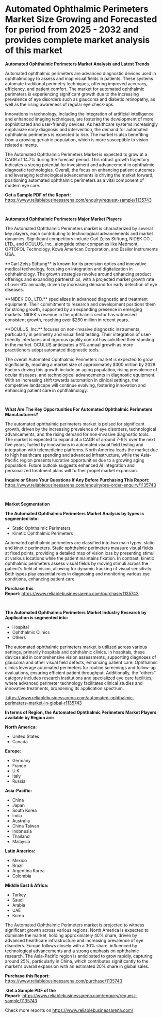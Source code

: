 <p><h1>Automated Ophthalmic Perimeters Market Size Growing and Forecasted for period from 2025 - 2032 and provides complete market analysis of this market</h1></p><p><strong>Automated Ophthalmic Perimeters Market Analysis and Latest Trends</strong></p>
<p><p>Automated ophthalmic perimeters are advanced diagnostic devices used in ophthalmology to assess and map visual fields in patients. These systems automate traditional perimetry techniques, offering improved accuracy, efficiency, and patient comfort. The market for automated ophthalmic perimeters is experiencing significant growth due to the increasing prevalence of eye disorders such as glaucoma and diabetic retinopathy, as well as the rising awareness of regular eye check-ups.</p><p>Innovations in technology, including the integration of artificial intelligence and enhanced imaging techniques, are fostering the development of more sophisticated and user-friendly devices. As healthcare systems increasingly emphasize early diagnosis and intervention, the demand for automated ophthalmic perimeters is expected to rise. The market is also benefiting from a growing geriatric population, which is more susceptible to vision-related ailments.</p><p>The Automated Ophthalmic Perimeters Market is expected to grow at a CAGR of 14.7% during the forecast period. This robust growth trajectory indicates a strong potential for investment and advancement in ophthalmic diagnostic technologies. Overall, the focus on enhancing patient outcomes and leveraging technological advancements is driving the market forward, positioning automated ophthalmic perimeters as a vital component of modern eye care.</p></p>
<p><strong>Get a Sample PDF of the Report:&nbsp;</strong> <a href="https://www.reliablebusinessarena.com/enquiry/request-sample/1135743?utm_campaign=2819&utm_medium=2&utm_source=Github&utm_content=ia&utm_term=25032025&utm_id=automated-ophthalmic-perimeters">https://www.reliablebusinessarena.com/enquiry/request-sample/1135743</a></p>
<p>&nbsp;</p>
<p><strong>Automated Ophthalmic Perimeters Major Market Players</strong></p>
<p><p>The Automated Ophthalmic Perimeters market is characterized by several key players, each contributing to technological advancements and market dynamics. Significant competitors include Carl Zeiss Stiftung, NIDEK CO., LTD., and OCULUS, Inc., alongside other companies like Medmont, OPTOPOL Technology, Kowa American Corporation, and Essilor Instruments USA.</p><p>**Carl Zeiss Stiftung** is known for its precision optics and innovative medical technology, focusing on integration and digitalization in ophthalmology. The growth strategies revolve around enhancing product offerings and expanding partnerships, with a projected market growth rate of over 6% annually, driven by increasing demand for early detection of eye diseases.</p><p>**NIDEK CO., LTD.** specializes in advanced diagnostic and treatment equipment. Their commitment to research and development positions them for strong growth, supported by an expanding presence in emerging markets. NIDEK's revenue in the ophthalmic sector has witnessed consistent growth, reaching over $280 million in recent years.</p><p>**OCULUS, Inc.** focuses on non-invasive diagnostic instruments, particularly in perimetry and visual field testing. Their integration of user-friendly interfaces and rigorous quality control has solidified their standing in the market. OCULUS anticipates a 5% annual growth as more practitioners adopt automated diagnostic tools.</p><p>The overall Automated Ophthalmic Perimeters market is expected to grow significantly, reaching a market size of approximately $300 million by 2028. Factors driving this growth include an aging population, rising prevalence of ocular diseases, and technological advancements in diagnostic equipment. With an increasing shift towards automation in clinical settings, the competitive landscape will continue evolving, fostering innovation and enhancing patient care in ophthalmology.</p></p>
<p>&nbsp;</p>
<p><strong>What Are The Key Opportunities For Automated Ophthalmic Perimeters Manufacturers?</strong></p>
<p><p>The automated ophthalmic perimeters market is poised for significant growth, driven by the increasing prevalence of eye disorders, technological advancements, and the rising demand for non-invasive diagnostic tools. The market is expected to expand at a CAGR of around 7-9% over the next five years, fueled by innovations in automated visual field testing and integration with telemedicine platforms. North America leads the market due to high healthcare spending and advanced infrastructure, while the Asia-Pacific region presents lucrative opportunities due to a growing aging population. Future outlook suggests enhanced AI integration and personalized treatment plans will further propel market expansion.</p></p>
<p><strong>Inquire or Share Your Questions If Any Before Purchasing This Report:</strong> <a href="https://www.reliablebusinessarena.com/enquiry/pre-order-enquiry/1135743?utm_campaign=2819&utm_medium=2&utm_source=Github&utm_content=ia&utm_term=25032025&utm_id=automated-ophthalmic-perimeters">https://www.reliablebusinessarena.com/enquiry/pre-order-enquiry/1135743</a></p>
<p>&nbsp;</p>
<p><strong>Market Segmentation</strong></p>
<p><strong>The Automated Ophthalmic Perimeters Market Analysis by types is segmented into:</strong></p>
<p><ul><li>Static Ophthalmic Perimeters</li><li>Kinetic Ophthalmic Perimeters</li></ul></p>
<p><p>Automated ophthalmic perimeters are classified into two main types: static and kinetic perimeters. Static ophthalmic perimeters measure visual fields at fixed points, providing a detailed map of vision loss by presenting stimuli at various locations while the patient maintains fixation. In contrast, kinetic ophthalmic perimeters assess visual fields by moving stimuli across the patient's field of vision, allowing for dynamic tracking of visual sensitivity. Both types play essential roles in diagnosing and monitoring various eye conditions, enhancing patient care.</p></p>
<p><strong>Purchase this Report:&nbsp;</strong><a href="https://www.reliablebusinessarena.com/purchase/1135743?utm_campaign=2819&utm_medium=2&utm_source=Github&utm_content=ia&utm_term=25032025&utm_id=automated-ophthalmic-perimeters">https://www.reliablebusinessarena.com/purchase/1135743</a></p>
<p>&nbsp;</p>
<p><strong>The Automated Ophthalmic Perimeters Market Industry Research by Application is segmented into:</strong></p>
<p><ul><li>Hospital</li><li>Ophthalmic Clinics</li><li>Others</li></ul></p>
<p><p>The automated ophthalmic perimeters market is utilized across various settings, primarily hospitals and ophthalmic clinics. In hospitals, these devices aid in comprehensive vision assessments, supporting diagnoses of glaucoma and other visual field defects, enhancing patient care. Ophthalmic clinics leverage automated perimeters for routine screenings and follow-up evaluations, ensuring efficient patient throughput. Additionally, the “others” category includes research institutions and specialized eye care facilities, where advanced perimeter technology facilitates clinical studies and innovative treatments, broadening its application spectrum.</p></p>
<p><a href="https://www.reliablebusinessarena.com/automated-ophthalmic-perimeters-market-in-global-r1135743?utm_campaign=2819&utm_medium=2&utm_source=Github&utm_content=ia&utm_term=25032025&utm_id=automated-ophthalmic-perimeters">&nbsp;https://www.reliablebusinessarena.com/automated-ophthalmic-perimeters-market-in-global-r1135743</a></p>
<p><strong>In terms of Region, the Automated Ophthalmic Perimeters Market Players available by Region are:</strong></p>
<p>
    <p> <strong> North America: </strong>
        <ul>
            <li>United States</li>
            <li>Canada</li>
        </ul>
        </p> 
    <p> <strong> Europe: </strong>
        <ul>
            <li>Germany</li>
            <li>France</li>
            <li>U.K.</li>
            <li>Italy</li>
            <li>Russia</li>
        </ul>
        </p> 
    <p> <strong> Asia-Pacific: </strong>
        <ul>
            <li>China</li>
            <li>Japan</li>
            <li>South Korea</li>
            <li>India</li>
            <li>Australia</li>
            <li>China Taiwan</li>
            <li>Indonesia</li>
            <li>Thailand</li>
            <li>Malaysia</li>
        </ul>
        </p> 
    <p> <strong> Latin America: </strong>
        <ul>
            <li>Mexico</li>
            <li>Brazil</li>
            <li>Argentina Korea</li>
            <li>Colombia</li>
        </ul>
        </p> 
    <p> <strong> Middle East & Africa: </strong>
        <ul>
            <li>Turkey</li>
            <li>Saudi</li>
            <li>Arabia</li>
            <li>UAE</li>
            <li>Korea</li>
        </ul>
    </p>
    </p>
<p><p>The Automated Ophthalmic Perimeters market is projected to witness significant growth across various regions. North America is expected to dominate the market, holding approximately 40% share, driven by advanced healthcare infrastructure and increasing prevalence of eye disorders. Europe follows closely with a 30% share, influenced by technological advancements and a strong emphasis on ophthalmic research. The Asia-Pacific region is anticipated to grow rapidly, capturing around 25%, particularly in China, which contributes significantly to the market's overall expansion with an estimated 20% share in global sales.</p></p>
<p><strong>Purchase this Report: </strong><a href="https://www.reliablebusinessarena.com/purchase/1135743?utm_campaign=2819&utm_medium=2&utm_source=Github&utm_content=ia&utm_term=25032025&utm_id=automated-ophthalmic-perimeters">https://www.reliablebusinessarena.com/purchase/1135743</a></p>
<p>&nbsp;<strong>Get a Sample PDF of the Report:&nbsp;&nbsp;</strong><a href="https://www.reliablebusinessarena.com/enquiry/request-sample/1135743?utm_campaign=2819&utm_medium=2&utm_source=Github&utm_content=ia&utm_term=25032025&utm_id=automated-ophthalmic-perimeters">https://www.reliablebusinessarena.com/enquiry/request-sample/1135743</a></p>
<p><strong></strong></p>
<p>Check more reports on <a href="https://www.reliablebusinessarena.com/?utm_campaign=2819&utm_medium=2&utm_source=Github&utm_content=ia&utm_term=25032025&utm_id=automated-ophthalmic-perimeters">https://www.reliablebusinessarena.com/</a></p>